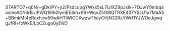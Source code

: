 $START$O7+q0N/+gDk/PY+y2/PsdcupgYWxx5sL7lJIXZ9pJxIk+7OJwY9mbqaosIeoAGY4rB+lPWQ16lh0IymEE4m+96+WqoZ5O8lQTRXE437Y5sU1u7MaA5+BBmkMt4eRqxhcw50wAHTiWlCCKwzwTfsIyCHjN32RzYWrf1YJWOeJgwqgJfRl+foWkE/LpCZugo0y$END$